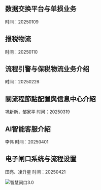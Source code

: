 ## 数据交换平台与单损业务

时间：20250109

## 报税物流

时间：20250110

## 流程引警与保税物流业务介绍

时间：20250226

##  關流程節點配置與信息中心介紹 

巩新新，邹家平 时间：20250319

##  AI智能客服介紹 

李伟 时间：20250401

## 电子闸口系统与流程设置

田亮、凌升星 时间：20250421

![智慧闸口3.0](D:\Notes\MyNote\学习笔记\images\智慧闸口3.0.png)

